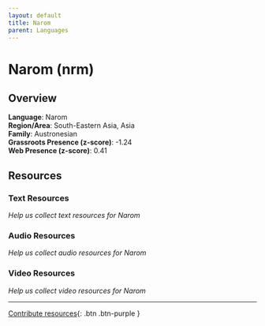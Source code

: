 ```yaml
---
layout: default
title: Narom
parent: Languages
---
```


# Narom (nrm)

## Overview

**Language**: Narom  
**Region/Area**: South-Eastern Asia, Asia  
**Family**: Austronesian  
**Grassroots Presence (z-score)**: -1.24  
**Web Presence (z-score)**: 0.41  

## Resources

### Text Resources
*Help us collect text resources for Narom*

### Audio Resources
*Help us collect audio resources for Narom*

### Video Resources
*Help us collect video resources for Narom*

---

[Contribute resources](https://forms.office.com/e/1SfLJx3u1r){: .btn .btn-purple }
